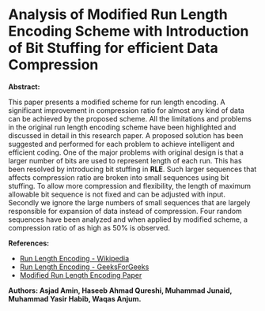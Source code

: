 # Analysis of Modified Run Length Encoding Scheme with Introduction of Bit Stuffing for efficient Data Compression

**Abstract:**

This paper presents a modified scheme for run length encoding. A significant improvement in compression ratio for almost any kind of data can be achieved by the proposed  scheme. All the limitations and problems in the original run length encoding scheme have been highlighted and discussed in detail in this research paper. A proposed solution has been suggested and performed for each problem to achieve intelligent  and  efficient  coding. One of the  major  problems with original design is that a larger number of bits are used to represent length of each run. This has been resolved by introducing bit stuffing in **RLE**. Such larger sequences that affects compression ratio are broken into small sequences using bit stuffing. To allow more compression and flexibility, the length of maximum allowable bit sequence is not fixed and can be adjusted with input. Secondly we ignore the large numbers of small sequences that are largely responsible for expansion of data instead of compression. Four random sequences have been analyzed and when applied by modified scheme, a compression ratio of as high as 50% is observed. 

**References:**

  * [Run Length Encoding - Wikipedia](http://en.wikipedia.org/wiki/Run-length_encoding)
  * [Run Length Encoding - GeeksForGeeks](http://www.geeksforgeeks.org/run-length-encoding/)
  * [Modified Run Length Encoding Paper](http://ieeexplore.ieee.org/stamp/stamp.jsp?arnumber=6148417)

**Authors: Asjad Amin, Haseeb Ahmad Qureshi, Muhammad Junaid, Muhammad Yasir Habib, Waqas Anjum.**
